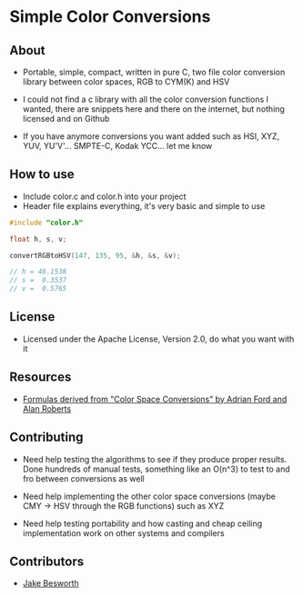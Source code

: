 # Simple Color Conversions

## About

* Portable, simple, compact, written in pure C, two file color conversion library between color spaces, RGB to CYM(K) and HSV

* I could not find a c library with all the color conversion functions I wanted, there are snippets here and there on the internet, but nothing licensed and on Github
* If you have anymore conversions you want added such as HSI, XYZ, YUV, YU'V'... SMPTE-C, Kodak YCC... let me know

## How to use

* Include color.c and color.h into your project
* Header file explains everything, it's very basic and simple to use

```c
#include "color.h"

float h, s, v;

convertRGBtoHSV(147, 135, 95, &h, &s, &v);

// h = 46.1538
// s =  0.3537
// v =  0.5765
```

## License

* Licensed under the Apache License, Version 2.0, do what you want with it

## Resources

* [Formulas derived from "Color Space Conversions" by Adrian Ford and Alan Roberts](http://sites.biology.duke.edu/johnsenlab/pdfs/tech/colorconversion.pdf)

## Contributing

* Need help testing the algorithms to see if they produce proper results. Done hundreds of manual tests, something like an O(n^3) to test to and fro between conversions as well

* Need help implementing the other color space conversions (maybe CMY -> HSV through the RGB functions) such as XYZ

* Need help testing portability and how casting and cheap ceiling implementation work on other systems and compilers

## Contributors

* [Jake Besworth](https://github.com/jakebesworth)
